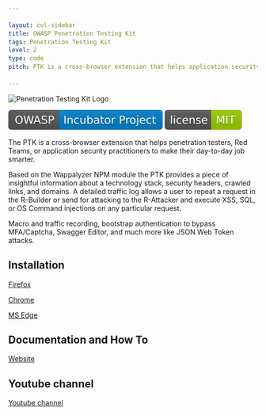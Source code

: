 ```yaml
---

layout: col-sidebar
title: OWASP Penetration Testing Kit
tags: Penetration Testing Kit
level: 2
type: code
pitch: PTK is a cross-browser extension that helps application security practitioners to get an insight into the app and do runtime scanning for SQL, XSS, OS Command injections, and more. 

---
```

![Penetration Testing Kit Logo](https://raw.githubusercontent.com/DenisPodgurskii/pentestkit/master/src/ptk/browser/assets/images/ptk_icon_small.png) 


![OWASP Incubator](https://raw.githubusercontent.com/OWASP/www-project-penetration-testing-kit/main/assets/images/OWASP_Incubator_Project.svg) [![License](https://raw.githubusercontent.com/OWASP/www-project-penetration-testing-kit/main/assets/images/License_MIT.svg)](https://opensource.org/licenses/MIT) 

The PTK is a cross-browser extension that helps penetration testers, Red Teams, or application security practitioners to make their day-to-day job smarter.

Based on the Wappalyzer NPM module the PTK provides a piece of insightful information about a technology stack, security headers, crawled links, and domains. A detailed traffic log allows a user to repeat a request in the R-Builder or send for attacking to the R-Attacker and execute XSS, SQL, or OS Command injections on any particular request.

Macro and traffic recording, bootstrap authentication to bypass MFA/Captcha, Swagger Editor, and much more like JSON Web Token attacks.

## Installation

[Firefox](https://addons.mozilla.org/en-US/firefox/addon/penetration-testing-kit/) 

[Chrome](https://chrome.google.com/webstore/detail/penetration-testing-kit/ojkchikaholjmcnefhjlbohackpeeknd) 

[MS Edge](https://microsoftedge.microsoft.com/addons/detail/penetration-testing-kit/knjnghhnhcpcglfdjppffbpfndeebkdm) 


## Documentation and How To

[Website](https://denispodgurskii.github.io/pentestkit/) 


## Youtube channel

[Youtube channel](https://www.youtube.com/channel/UCbEcTounPkV1aitE1egXfqw) 


